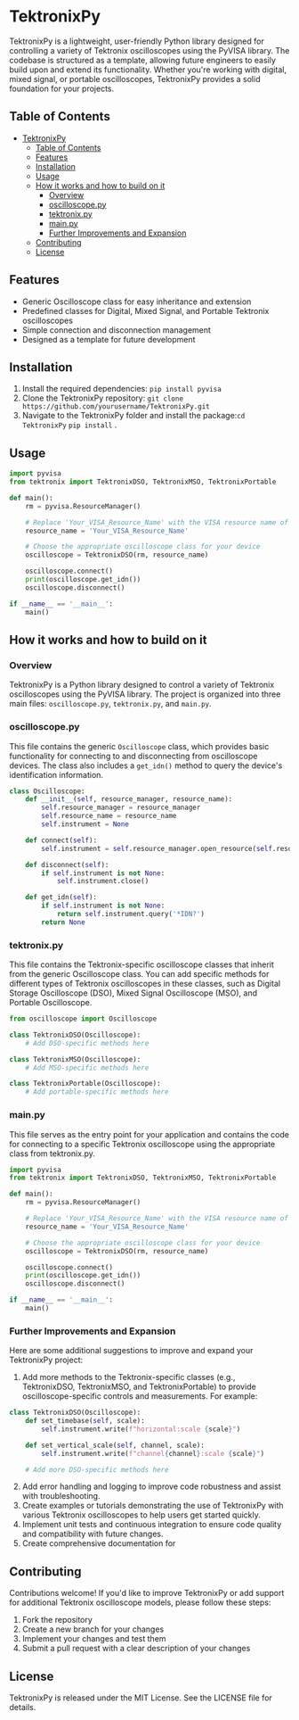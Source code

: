 # TektronixPy

TektronixPy is a lightweight, user-friendly Python library designed for controlling a variety of Tektronix oscilloscopes using the PyVISA library. The codebase is structured as a template, allowing future engineers to easily build upon and extend its functionality. Whether you're working with digital, mixed signal, or portable oscilloscopes, TektronixPy provides a solid foundation for your projects.

## Table of Contents
- [TektronixPy](#tektronixpy)
  - [Table of Contents](#table-of-contents)
  - [Features](#features)
  - [Installation](#installation)
  - [Usage](#usage)
  - [How it works and how to build on it](#how-it-works-and-how-to-build-on-it)
    - [Overview](#overview)
    - [oscilloscope.py](#oscilloscopepy)
    - [tektronix.py](#tektronixpy-1)
    - [main.py](#mainpy)
    - [Further Improvements and Expansion](#further-improvements-and-expansion)
  - [Contributing](#contributing)
  - [License](#license)

## Features

- Generic Oscilloscope class for easy inheritance and extension
- Predefined classes for Digital, Mixed Signal, and Portable Tektronix oscilloscopes
- Simple connection and disconnection management
- Designed as a template for future development

## Installation

1. Install the required dependencies: `pip install pyvisa`
2. Clone the TektronixPy repository: `git clone https://github.com/yourusername/TektronixPy.git`
3. Navigate to the TektronixPy folder and install the package:`cd TektronixPy` `pip install` .

## Usage

```python
import pyvisa
from tektronix import TektronixDSO, TektronixMSO, TektronixPortable

def main():
    rm = pyvisa.ResourceManager()

    # Replace 'Your_VISA_Resource_Name' with the VISA resource name of your oscilloscope
    resource_name = 'Your_VISA_Resource_Name'

    # Choose the appropriate oscilloscope class for your device
    oscilloscope = TektronixDSO(rm, resource_name)

    oscilloscope.connect()
    print(oscilloscope.get_idn())
    oscilloscope.disconnect()

if __name__ == '__main__':
    main()
```

## How it works and how to build on it

### Overview

TektronixPy is a Python library designed to control a variety of Tektronix oscilloscopes using the PyVISA library. The project is organized into three main files: `oscilloscope.py`, `tektronix.py`, and `main.py`.

### oscilloscope.py

This file contains the generic `Oscilloscope` class, which provides basic functionality for connecting to and disconnecting from oscilloscope devices. The class also includes a `get_idn()` method to query the device's identification information.

```python
class Oscilloscope:
    def __init__(self, resource_manager, resource_name):
        self.resource_manager = resource_manager
        self.resource_name = resource_name
        self.instrument = None

    def connect(self):
        self.instrument = self.resource_manager.open_resource(self.resource_name)

    def disconnect(self):
        if self.instrument is not None:
            self.instrument.close()

    def get_idn(self):
        if self.instrument is not None:
            return self.instrument.query('*IDN?')
        return None
```

### tektronix.py

This file contains the Tektronix-specific oscilloscope classes that inherit from the generic Oscilloscope class. You can add specific methods for different types of Tektronix oscilloscopes in these classes, such as Digital Storage Oscilloscope (DSO), Mixed Signal Oscilloscope (MSO), and Portable Oscilloscope.
``` python
from oscilloscope import Oscilloscope

class TektronixDSO(Oscilloscope):
    # Add DSO-specific methods here

class TektronixMSO(Oscilloscope):
    # Add MSO-specific methods here

class TektronixPortable(Oscilloscope):
    # Add portable-specific methods here
```
### main.py
This file serves as the entry point for your application and contains the code for connecting to a specific Tektronix oscilloscope using the appropriate class from tektronix.py.

``` python
import pyvisa
from tektronix import TektronixDSO, TektronixMSO, TektronixPortable

def main():
    rm = pyvisa.ResourceManager()

    # Replace 'Your_VISA_Resource_Name' with the VISA resource name of your oscilloscope
    resource_name = 'Your_VISA_Resource_Name'

    # Choose the appropriate oscilloscope class for your device
    oscilloscope = TektronixDSO(rm, resource_name)

    oscilloscope.connect()
    print(oscilloscope.get_idn())
    oscilloscope.disconnect()

if __name__ == '__main__':
    main()

```

### Further Improvements and Expansion

Here are some additional suggestions to improve and expand your TektronixPy project:

1. Add more methods to the Tektronix-specific classes (e.g., TektronixDSO, TektronixMSO, and TektronixPortable) to provide oscilloscope-specific controls and measurements. For example:
``` python
class TektronixDSO(Oscilloscope):
    def set_timebase(self, scale):
        self.instrument.write(f"horizontal:scale {scale}")

    def set_vertical_scale(self, channel, scale):
        self.instrument.write(f"channel{channel}:scale {scale}")

    # Add more DSO-specific methods here
```

2. Add error handling and logging to improve code robustness and assist with troubleshooting.
3. Create examples or tutorials demonstrating the use of TektronixPy with various Tektronix oscilloscopes to help users get started quickly.
4. Implement unit tests and continuous integration to ensure code quality and compatibility with future changes.
5. Create comprehensive documentation for



## Contributing

Contributions welcome! If you'd like to improve TektronixPy or add support for additional Tektronix oscilloscope models, please follow these steps:
1. Fork the repository
2. Create a new branch for your changes
3. Implement your changes and test them
4. Submit a pull request with a clear description of your changes

## License

TektronixPy is released under the MIT License. See the LICENSE file for details.